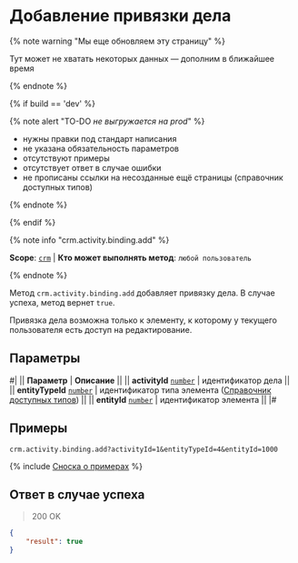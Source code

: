 # Добавление привязки дела

{% note warning "Мы еще обновляем эту страницу" %}

Тут может не хватать некоторых данных — дополним в ближайшее время

{% endnote %}

{% if build == 'dev' %}

{% note alert "TO-DO _не выгружается на prod_" %}

- нужны правки под стандарт написания
- не указана обязательность параметров
- отсутствуют примеры
- отсутствует ответ в случае ошибки
- не прописаны ссылки на несозданные ещё страницы (справочник доступных типов)

{% endnote %}

{% endif %}

{% note info "crm.activity.binding.add" %}

**Scope**: [`crm`](../../../../scopes/permissions.md) | **Кто может выполнять метод**: `любой пользователь`

{% endnote %}

Метод `crm.activity.binding.add` добавляет привязку дела. В случае успеха, метод вернет `true`.

Привязка дела возможна только к элементу, к которому у текущего пользователя есть доступ на редактирование.

## Параметры

#|
|| **Параметр** | **Описание** ||
|| **activityId**
[`number`](../../../../data-types.md) | идентификатор дела ||
|| **entityTypeId**
[`number`](../../../../data-types.md) | идентификатор типа элемента ([Справочник доступных типов](.)) ||
|| **entityId**
[`number`](../../../../data-types.md) | идентификатор элемента ||
|#

## Примеры

```http
crm.activity.binding.add?activityId=1&entityTypeId=4&entityId=1000
```

{% include [Сноска о примерах](../../../../../_includes/examples.md) %}

## Ответ в случае успеха

> 200 OK
```json
{
    "result": true
}
```